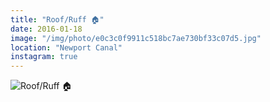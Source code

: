 ```yaml
---
title: "Roof/Ruff 🏠"
date: 2016-01-18
image: "/img/photo/e0c3c0f9911c518bc7ae730bf33c07d5.jpg"
location: "Newport Canal"
instagram: true
---
```


![Roof/Ruff 🏠](/img/photo/e0c3c0f9911c518bc7ae730bf33c07d5.jpg)
